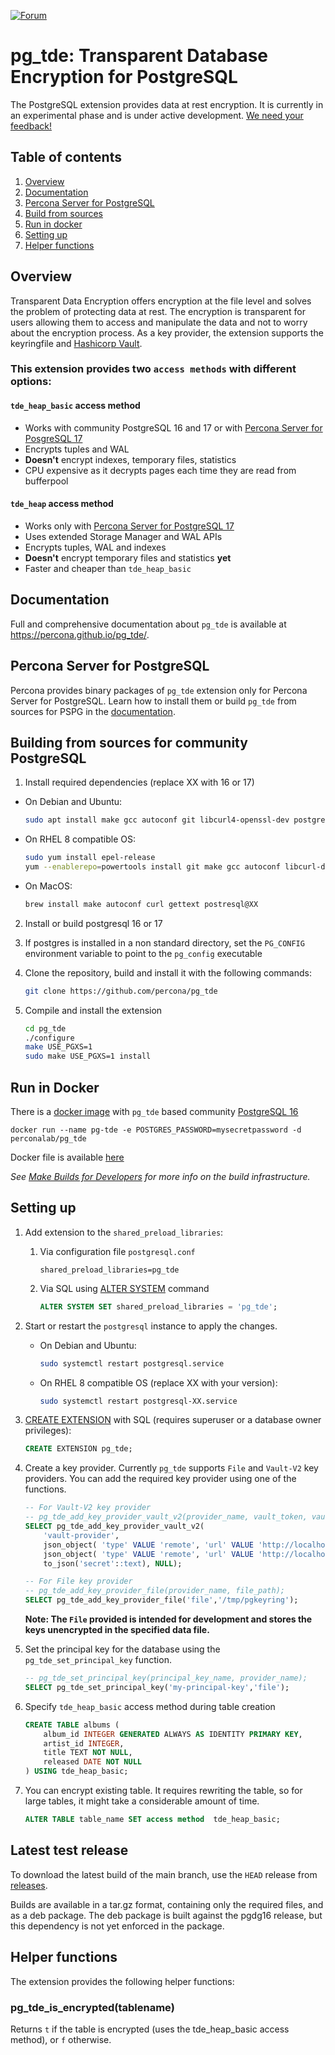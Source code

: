 [![Forum](https://img.shields.io/badge/Forum-join-brightgreen)](https://forums.percona.com/)

# pg_tde: Transparent Database Encryption for PostgreSQL

The PostgreSQL extension provides data at rest encryption. It is currently in an experimental phase and is under active development. [We need your feedback!](https://github.com/percona/pg_tde/discussions/151)

## Table of contents
1. [Overview](#overview)
2. [Documentation](#documentation)
1. [Percona Server for PostgreSQL](#percona-server-for-postgresql)
3. [Build from sources](#building-from-sources-for-community-postgresql)
4. [Run in docker](#run-in-docker)
5. [Setting up](#setting-up)
6. [Helper functions](#helper-functions)

## Overview
Transparent Data Encryption offers encryption at the file level and solves the problem of protecting data at rest. The encryption is transparent for users allowing them to access and manipulate the data and not to worry about the encryption process. As a key provider, the extension supports the keyringfile and  [Hashicorp Vault](https://www.vaultproject.io/).

### This extension provides two `access methods` with different options:

#### `tde_heap_basic` access method
- Works with community PostgreSQL 16 and 17 or with [Percona Server for PosgreSQL 17](https://docs.percona.com/postgresql/17/postgresql-server.html)
- Encrypts tuples and WAL
- **Doesn't** encrypt indexes, temporary files, statistics
- CPU expensive as it decrypts pages each time they are read from bufferpool

#### `tde_heap` access method
- Works only with [Percona Server for PostgreSQL 17](https://docs.percona.com/postgresql/17/postgresql-server.html)
- Uses extended Storage Manager and WAL APIs
- Encrypts tuples, WAL and indexes
- **Doesn't** encrypt temporary files and statistics **yet**
- Faster and cheaper than `tde_heap_basic`

## Documentation

Full and comprehensive documentation about `pg_tde` is available at https://percona.github.io/pg_tde/.

## Percona Server for PostgreSQL

Percona provides binary packages of `pg_tde` extension only for Percona Server for PostgreSQL. Learn how to install them or build `pg_tde` from sources for PSPG in the [documentation](https://percona.github.io/pg_tde/main/install.html).

## Building from sources for community PostgreSQL
  1. Install required dependencies (replace XX with 16 or 17)
   - On Debian and Ubuntu:
        ```sh
        sudo apt install make gcc autoconf git libcurl4-openssl-dev postgresql-server-dev-XX
        ```
     
   - On RHEL 8 compatible OS:
        ```sh
        sudo yum install epel-release
        yum --enablerepo=powertools install git make gcc autoconf libcurl-devel perl-IPC-Run redhat-rpm-config openssl-devel postgresqlXX-devel
        ```

   - On MacOS:
        ```sh
        brew install make autoconf curl gettext postresql@XX
        ```

  2. Install or build postgresql 16 or 17
  3. If postgres is installed in a non standard directory, set the `PG_CONFIG` environment variable to point to the `pg_config` executable

  4. Clone the repository, build and install it with the following commands:  

     ```sh
     git clone https://github.com/percona/pg_tde
     ```
  
   5. Compile and install the extension

      ```sh
      cd pg_tde
      ./configure
      make USE_PGXS=1
      sudo make USE_PGXS=1 install
      ```

## Run in Docker

There is a [docker image](https://hub.docker.com/r/perconalab/pg_tde) with `pg_tde` based community [PostgreSQL 16](https://hub.docker.com/_/postgres) 

```
docker run --name pg-tde -e POSTGRES_PASSWORD=mysecretpassword -d perconalab/pg_tde
```
Docker file is available [here](https://github.com/percona/pg_tde/blob/main/docker/Dockerfile)


_See [Make Builds for Developers](https://github.com/percona/pg_tde/wiki/Make-builds-for-developers) for more info on the build infrastructure._

## Setting up

  1. Add extension to the `shared_preload_libraries`:
      1. Via configuration file `postgresql.conf `
            ```
            shared_preload_libraries=pg_tde 
            ```
      2. Via SQL using [ALTER SYSTEM](https://www.postgresql.org/docs/current/sql-altersystem.html) command
            ```sql
            ALTER SYSTEM SET shared_preload_libraries = 'pg_tde';
            ```
   2. Start or restart the `postgresql` instance to apply the changes.
      * On Debian and Ubuntu:

        ```sh
        sudo systemctl restart postgresql.service
        ```

      * On RHEL 8 compatible OS (replace XX with your version):
        ```sh
        sudo systemctl restart postgresql-XX.service
        ``` 
   3. [CREATE EXTENSION](https://www.postgresql.org/docs/current/sql-createextension.html) with SQL (requires superuser or a database owner privileges):

        ```sql
        CREATE EXTENSION pg_tde;
        ```
   4. Create a key provider. Currently `pg_tde` supports `File` and `Vault-V2` key providers. You can add the required key provider using one of the functions.
   

        ```sql
        -- For Vault-V2 key provider
        -- pg_tde_add_key_provider_vault_v2(provider_name, vault_token, vault_url, vault_mount_path, vault_ca_path)
        SELECT pg_tde_add_key_provider_vault_v2(
            'vault-provider',
            json_object( 'type' VALUE 'remote', 'url' VALUE 'http://localhost:8888/token' ),
            json_object( 'type' VALUE 'remote', 'url' VALUE 'http://localhost:8888/url' ),
            to_json('secret'::text), NULL);

        -- For File key provider
        -- pg_tde_add_key_provider_file(provider_name, file_path);
        SELECT pg_tde_add_key_provider_file('file','/tmp/pgkeyring');
        ```

        **Note: The `File` provided is intended for development and stores the keys unencrypted in the specified data file.**

   5. Set the principal key for the database using the `pg_tde_set_principal_key` function.

        ```sql
        -- pg_tde_set_principal_key(principal_key_name, provider_name);
        SELECT pg_tde_set_principal_key('my-principal-key','file');
        ```
   
   6. Specify `tde_heap_basic` access method during table creation
        ```sql
        CREATE TABLE albums (
            album_id INTEGER GENERATED ALWAYS AS IDENTITY PRIMARY KEY,
            artist_id INTEGER,
            title TEXT NOT NULL,
            released DATE NOT NULL
        ) USING tde_heap_basic;
        ```
   7. You can encrypt existing table. It requires rewriting the table, so for large tables, it might take a considerable amount of time. 
        ```sql
        ALTER TABLE table_name SET access method  tde_heap_basic;
        ```


## Latest test release

To download the latest build of the main branch, use the `HEAD` release from [releases](https://github.com/percona/pg_tde/releases).

Builds are available in a tar.gz format, containing only the required files, and as a deb package.
The deb package is built against the pgdg16 release, but this dependency is not yet enforced in the package.


## Helper functions

The extension provides the following helper functions:

### pg_tde_is_encrypted(tablename)

Returns `t` if the table is encrypted (uses the tde_heap_basic access method), or `f` otherwise.
